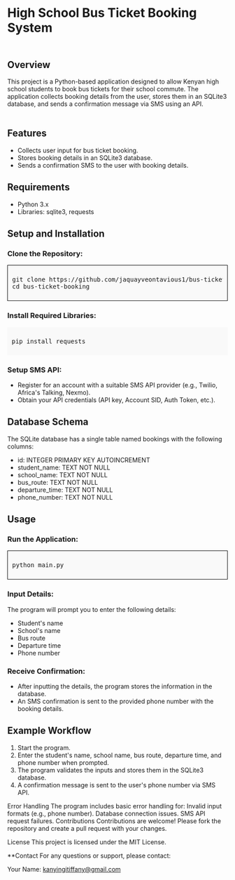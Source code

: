 <h1><b><strong>High School Bus Ticket Booking System</strong></b></h1>
<h2><br>Overview </br></h2>
This project is a Python-based application designed to allow Kenyan high school students to book bus tickets for their school commute. The application collects booking details from the user, stores them in an SQLite3 database, and sends a confirmation message via SMS using an API.
<br></br>
<h2><b>Features</b></h2>
<ul>
<li>Collects user input for bus ticket booking.</li>
<li>Stores booking details in an SQLite3 database.</li>
<li>Sends a confirmation SMS to the user with booking details.</li>
</ul>
<h2><b>Requirements</b></h2>
<ul>
<li>Python 3.x</li>
<li>Libraries: sqlite3, requests</li>
</ul>

<h2><b>Setup and Installation</b></h2>
<h3><b>Clone the Repository:</b></h3>


<div style='border: 1px solid #000; padding: 10px; background-color:#f9f9f9'>
<pre>
git clone https://github.com/jaquayveontavious1/bus-ticket-booking.git
cd bus-ticket-booking
</pre>
</div>
<h3><b>Install Required Libraries:</b></h3>


<div style= 'border 1px solid #000; padding: 10px; background-color: #f9f9f9'>
<pre>
pip install requests
</pre>
</div>
<h3><b>Setup SMS API:</b></h3>
<ul>
<li>Register for an account with a suitable SMS API provider (e.g., Twilio, Africa's Talking, Nexmo).</li>
<li>Obtain your API credentials (API key, Account SID, Auth Token, etc.).</li>
</ul>
<h2><b>Database Schema</b></h2>
The SQLite database has a single table named bookings with the following columns:
<ul>
<li>id: INTEGER PRIMARY KEY AUTOINCREMENT</li>
<li>student_name: TEXT NOT NULL</li>
<li>school_name: TEXT NOT NULL</li>
<li>bus_route: TEXT NOT NULL</li>
<li>departure_time: TEXT NOT NULL</li>
<li>phone_number: TEXT NOT NULL</li>
</ul>

<h2><b>Usage</b></h2>
<h3><b>Run the Application:</b></h3>

<div style='border: 1px solid #000; padding: 10px;background-color: #f9f9f9'>
<pre>
python main.py
</pre>
</div>
<h3><b>Input Details:</b></h3>

The program will prompt you to enter the following details:
<ul>
<li>Student's name</li>
<li>School's name</li>
<li>Bus route</li>
<li>Departure time</li>
<li>Phone number</li>
</ul>
<h3><b>Receive Confirmation:</b></h3>
<ul>
<li>After inputting the details, the program stores the information in the database.</li>
<li>An SMS confirmation is sent to the provided phone number with the booking details.</li>
</ul>
<h2><b>Example Workflow</b></h2>
<ol>
<li>Start the program.</li>
<li>Enter the student's name, school name, bus route, departure time, and phone number when prompted.</li>
<li>The program validates the inputs and stores them in the SQLite3 database.</li>
<li>A confirmation message is sent to the user's phone number via SMS API.</li>
</ol>
Error Handling
The program includes basic error handling for:
Invalid input formats (e.g., phone number).
Database connection issues.
SMS API request failures.
Contributions
Contributions are welcome! Please fork the repository and create a pull request with your changes.

License
This project is licensed under the MIT License.

**Contact
For any questions or support, please contact:

Your Name: kanyingitiffany@gmail.com